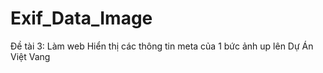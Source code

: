# Exif_Data_Image
Đề tài 3: Làm web Hiển thị các thông tin meta của 1 bức ảnh up lên
Dự Án Việt Vang 
